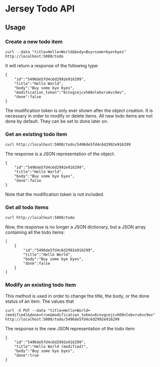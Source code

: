 # Jersey Todo API

## Usage

### Create a new todo item

```
curl --data "title=Hello+World&body=Buy+some+bye+byes" http://localhost:5000/todo
```

It will return a response of the following type:

```
{
	"id":"5496de5fd4c6d2992e916299",
	"title":"Hello World",
	"body":"Buy some bye byes",
	"modification_token":"6cnvgcejcvh60nlebvru6vc9ev",
	"done":false
}
```

The modification token is only ever shown after the object creation. It is necessary in order to modify or delete items. 
All new todo items are not done by default. They can be set to done later on.

### Get an existing todo item

```
curl http://localhost:5000/todo/5496de5fd4c6d2992e916299
```

The response is a JSON representation of the object:

```
{
	"id":"5496de5fd4c6d2992e916299",
	"title":"Hello World",
	"body":"Buy some bye byes",
	"done":false
}
```

Note that the modification token is not included.

### Get all todo items

```
curl http://localhost:5000/todo
```

Now, the response is no longer a JSON dictionary, but a JSON array containing all the todo items:

```
[
	{
		"id":"5496de5fd4c6d2992e916299",
		"title":"Hello World",
		"body":"Buy some bye byes",
		"done":false
	}
]
```

### Modify an existing todo item

This method is used in order to change the title, the body, or the done status of an item. The values that

```
curl -X PUT --data "title=Hello+World+(modified)&done=true&modification_token=6cnvgcejcvh60nlebvru6vc9ev" http://localhost:5000/todo/5496de5fd4c6d2992e916299
```

The response is the new JSON representation of the todo item:
```
{
	"id":"5496de5fd4c6d2992e916299",
	"title":"Hello World (modified)",
	"body":"Buy some bye byes",
	"done":true
}
```

